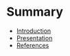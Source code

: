 # Summary

* [Introduction](README.md)
* [Presentation](presentation.md)
* [References](references.md)

